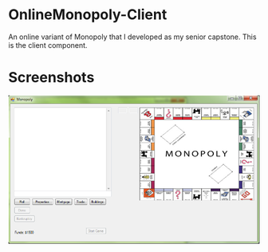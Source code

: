 # OnlineMonopoly-Client
An online variant of Monopoly that I developed as my senior capstone. This is the client component.

# Screenshots
![Alt text](/screenshots/mainscreen.png?raw=true "Optional Title")
